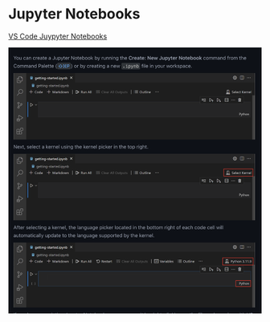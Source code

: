 # Jupyter Notebooks

[VS Code Juypyter Notebooks](https://code.visualstudio.com/docs/datascience/jupyter-notebooks)

![VS Code](./images/vscode-jupyter.png)